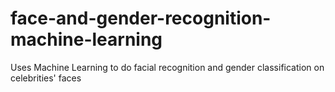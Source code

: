 # face-and-gender-recognition-machine-learning
Uses Machine Learning to do facial recognition and gender classification on celebrities' faces
